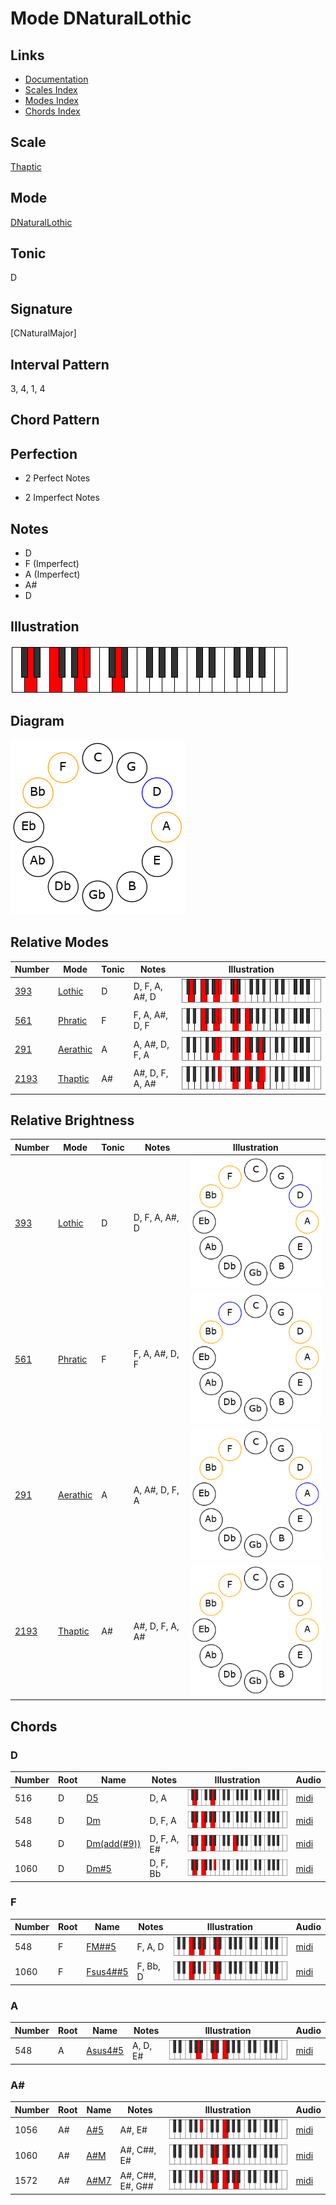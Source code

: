 # Mode DNaturalLothic

## Links

- [Documentation](README.md)
- [Scales Index](Scales.md)
- [Modes Index](Modes.md)
- [Chords Index](Chords.md)

## Scale

[Thaptic](ScaleThaptic.md)

## Mode

[DNaturalLothic](ModeDNaturalLothic.md)

## Tonic

D

## Signature

[CNaturalMajor]

## Interval Pattern

3, 4, 1, 4

## Chord Pattern



## Perfection

 - 2 Perfect Notes

 - 2 Imperfect Notes

## Notes

- D
- F (Imperfect)
- A (Imperfect)
- A#
- D

## Illustration

![DNaturalLothic](ModeDNaturalLothic.png)

## Diagram

![DNaturalLothic](CircleModeDNaturalLothic.png)

## Relative Modes

| Number | Mode | Tonic | Notes | Illustration |
|--------|------|-------|-------|--------------|
| [393](https://ianring.com/musictheory/scales/393) | [Lothic](ModeLothic.md) | D | D, F, A, A#, D | ![DNaturalLothic](ModeDNaturalLothic.png) |
| [561](https://ianring.com/musictheory/scales/561) | [Phratic](ModePhratic.md) | F | F, A, A#, D, F | ![FNaturalPhratic](ModeFNaturalPhratic.png) |
| [291](https://ianring.com/musictheory/scales/291) | [Aerathic](ModeAerathic.md) | A | A, A#, D, F, A | ![ANaturalAerathic](ModeANaturalAerathic.png) |
| [2193](https://ianring.com/musictheory/scales/2193) | [Thaptic](ModeThaptic.md) | A# | A#, D, F, A, A# | ![ASharpThaptic](ModeASharpThaptic.png) |
## Relative Brightness

| Number | Mode | Tonic | Notes | Illustration |
|--------|------|-------|-------|--------------|
| [393](https://ianring.com/musictheory/scales/393) | [Lothic](ModeLothic.md) | D | D, F, A, A#, D | ![DNaturalLothic](CircleModeDNaturalLothic.png) |
| [561](https://ianring.com/musictheory/scales/561) | [Phratic](ModePhratic.md) | F | F, A, A#, D, F | ![FNaturalPhratic](CircleModeFNaturalPhratic.png) |
| [291](https://ianring.com/musictheory/scales/291) | [Aerathic](ModeAerathic.md) | A | A, A#, D, F, A | ![ANaturalAerathic](CircleModeANaturalAerathic.png) |
| [2193](https://ianring.com/musictheory/scales/2193) | [Thaptic](ModeThaptic.md) | A# | A#, D, F, A, A# | ![ASharpThaptic](CircleModeASharpThaptic.png) |

## Chords

### D

| Number | Root | Name | Notes | Illustration | Audio |
|--------|------|------|-------|--------------|-------|
| 516 | D | [D5](ChordDNaturalPowerChord.md) | D, A | ![D5](ChordDNaturalPowerChordRootPosition.png) | [midi](ChordDNaturalPowerChordRootPosition.mid) |
| 548 | D | [Dm](ChordDNaturalMinor.md) | D, F, A | ![Dm](ChordDNaturalMinorRootPosition.png) | [midi](ChordDNaturalMinorRootPosition.mid) |
| 548 | D | [Dm(add(#9))](ChordDNaturalMinorAddSharpNinth.md) | D, F, A, E# | ![Dm(add(#9))](ChordDNaturalMinorAddSharpNinthRootPosition.png) | [midi](ChordDNaturalMinorAddSharpNinthRootPosition.mid) |
| 1060 | D | [Dm#5](ChordDNaturalMinorSharpFifth.md) | D, F, Bb | ![Dm#5](ChordDNaturalMinorSharpFifthRootPosition.png) | [midi](ChordDNaturalMinorSharpFifthRootPosition.mid) |

### F

| Number | Root | Name | Notes | Illustration | Audio |
|--------|------|------|-------|--------------|-------|
| 548 | F | [FM##5](ChordFNaturalMajorDoubleSharpFifth.md) | F, A, D | ![FM##5](ChordFNaturalMajorDoubleSharpFifthRootPosition.png) | [midi](ChordFNaturalMajorDoubleSharpFifthRootPosition.mid) |
| 1060 | F | [Fsus4##5](ChordFNaturalSuspendedFourthDoubleSharpFifth.md) | F, Bb, D | ![Fsus4##5](ChordFNaturalSuspendedFourthDoubleSharpFifthRootPosition.png) | [midi](ChordFNaturalSuspendedFourthDoubleSharpFifthRootPosition.mid) |

### A

| Number | Root | Name | Notes | Illustration | Audio |
|--------|------|------|-------|--------------|-------|
| 548 | A | [Asus4#5](ChordANaturalSuspendedFourthSharpFifth.md) | A, D, E# | ![Asus4#5](ChordANaturalSuspendedFourthSharpFifthRootPosition.png) | [midi](ChordANaturalSuspendedFourthSharpFifthRootPosition.mid) |

### A#

| Number | Root | Name | Notes | Illustration | Audio |
|--------|------|------|-------|--------------|-------|
| 1056 | A# | [A#5](ChordASharpPowerChord.md) | A#, E# | ![A#5](ChordASharpPowerChordRootPosition.png) | [midi](ChordASharpPowerChordRootPosition.mid) |
| 1060 | A# | [A#M](ChordASharpMajor.md) | A#, C##, E# | ![A#M](ChordASharpMajorRootPosition.png) | [midi](ChordASharpMajorRootPosition.mid) |
| 1572 | A# | [A#M7](ChordASharpMajorSeventh.md) | A#, C##, E#, G## | ![A#M7](ChordASharpMajorSeventhRootPosition.png) | [midi](ChordASharpMajorSeventhRootPosition.mid) |

